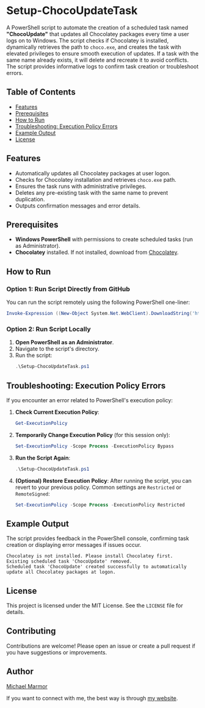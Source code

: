 # Setup-ChocoUpdateTask
A PowerShell script to automate the creation of a scheduled task named **"ChocoUpdate"** that updates all Chocolatey packages every time a user logs on to Windows. The script checks if Chocolatey is installed, dynamically retrieves the path to `choco.exe`, and creates the task with elevated privileges to ensure smooth execution of updates. If a task with the same name already exists, it will delete and recreate it to avoid conflicts. The script provides informative logs to confirm task creation or troubleshoot errors.

## Table of Contents
- [Features](#features)
- [Prerequisites](#prerequisites)
- [How to Run](#how-to-run)
- [Troubleshooting: Execution Policy Errors](#troubleshooting-execution-policy-errors)
- [Example Output](#example-output)
- [License](#license)

## Features
- Automatically updates all Chocolatey packages at user logon.
- Checks for Chocolatey installation and retrieves `choco.exe` path.
- Ensures the task runs with administrative privileges.
- Deletes any pre-existing task with the same name to prevent duplication.
- Outputs confirmation messages and error details.

## Prerequisites
- **Windows PowerShell** with permissions to create scheduled tasks (run as Administrator).
- **Chocolatey** installed. If not installed, download from [Chocolatey](https://chocolatey.org/install).

## How to Run
### Option 1: Run Script Directly from GitHub
You can run the script remotely using the following PowerShell one-liner:

```powershell
Invoke-Expression ((New-Object System.Net.WebClient).DownloadString('https://raw.githubusercontent.com/mmarmor/Setup-ChocoUpdateTask/refs/heads/main/Setup-ChocoUpdateTask.ps1'))
```

### Option 2: Run Script Locally
1. **Open PowerShell as an Administrator**.
2. Navigate to the script's directory.
3. Run the script:
   ```powershell
   .\Setup-ChocoUpdateTask.ps1
   ```

## Troubleshooting: Execution Policy Errors
If you encounter an error related to PowerShell's execution policy:

1. **Check Current Execution Policy**:
   ```powershell
   Get-ExecutionPolicy
   ```

2. **Temporarily Change Execution Policy** (for this session only):
   ```powershell
   Set-ExecutionPolicy -Scope Process -ExecutionPolicy Bypass
   ```

3. **Run the Script Again**:
   ```powershell
   .\Setup-ChocoUpdateTask.ps1
   ```

4. **(Optional) Restore Execution Policy**:
   After running the script, you can revert to your previous policy. Common settings are `Restricted` or `RemoteSigned`:
   ```powershell
   Set-ExecutionPolicy -Scope Process -ExecutionPolicy Restricted
   ```

## Example Output
The script provides feedback in the PowerShell console, confirming task creation or displaying error messages if issues occur.

```plaintext
Chocolatey is not installed. Please install Chocolatey first.
Existing scheduled task 'ChocoUpdate' removed.
Scheduled task 'ChocoUpdate' created successfully to automatically update all Chocolatey packages at logon.
```

## License
This project is licensed under the MIT License. See the `LICENSE` file for details.

## Contributing
Contributions are welcome! Please open an issue or create a pull request if you have suggestions or improvements.

## Author
[Michael Marmor](https://michaelmarmor.com/)

If you want to connect with me, the best way is through [my website](https://michaelmarmor.com/).

